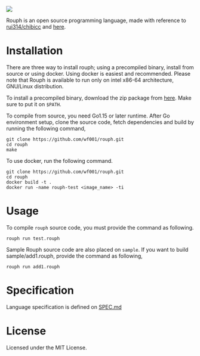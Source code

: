 ![](https://drive.google.com/uc?export=view&id=1-QlQX0ThujDRQK7eP_CeT2wTjJprkbeQ)

Rouph is an open source programming language, made with reference to [rui314/chibicc](https://github.com/rui314/chibicc/tree/reference) and [here](https://www.sigbus.info/compilerbook).

# Installation
There are three way to install rouph; using a precompiled binary, install from source or using docker. Using docker is easiest and recommended. Please note that Rouph is available to run only on intel x86-64 architecture, GNU/Linux distribution.

To install a precompiled binary, download the zip package from [here](https://github.com/wf001/crude-lang-go/releases). Make sure to put it on `$PATH`.

To compile from source, you need Go1.15 or later runtime. After Go environment setup, clone the source code, fetch dependencies and build by running the following command,

```
git clone https://github.com/wf001/rouph.git
cd rouph
make
```

To use docker, run the following command.

```
git clone https://github.com/wf001/rouph.git
cd rouph
docker build -t .
docker run -name rouph-test <image_name> -ti
```

# Usage
To compile `rouph` source code, you must provide the command as following.

```
rouph run test.rouph
```
Sample Rouph source code are also placed on `sample`. If you want to build sample/add1.rouph, provide the command as following,

```
rouph run add1.rouph
```

# Specification
Language specification is defined on [SPEC.md](https://github.com/wf001/crude-lang-go/blob/main/SPEC.md)

# License
Licensed under the MIT License.
